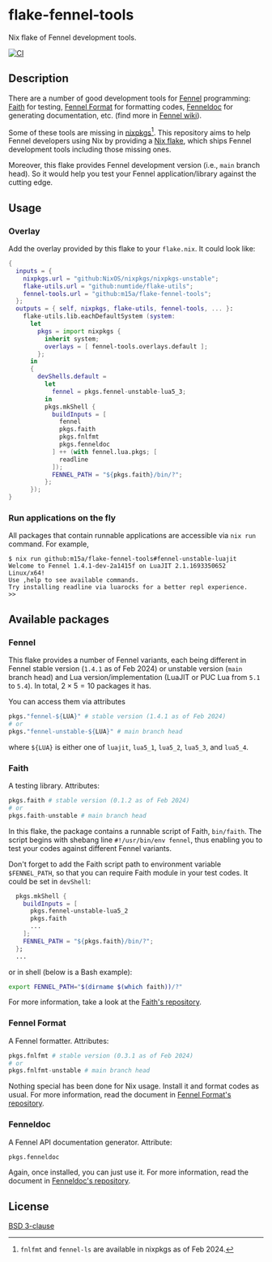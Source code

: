 # flake-fennel-tools

Nix flake of Fennel development tools.

[![CI][1]][2]

## Description

There are a number of good development tools for [Fennel][3] programming:
[Faith][4] for testing,
[Fennel Format][5] for formatting codes,
[Fenneldoc][6] for generating documentation,
etc. (find more in [Fennel wiki][7]).

Some of these tools are missing in [nixpkgs][8][^1].
This repository aims to help Fennel developers using Nix by providing a [Nix flake][9],
which ships Fennel development tools including those missing ones.

Moreover, this flake provides Fennel development version (i.e., `main` branch head).
So it would help you test your Fennel application/library against the cutting edge.

## Usage

### Overlay

Add the overlay provided by this flake to your `flake.nix`.
It could look like:

```nix
{
  inputs = {
    nixpkgs.url = "github:NixOS/nixpkgs/nixpkgs-unstable";
    flake-utils.url = "github:numtide/flake-utils";
    fennel-tools.url = "github:m15a/flake-fennel-tools";
  };
  outputs = { self, nixpkgs, flake-utils, fennel-tools, ... }:
    flake-utils.lib.eachDefaultSystem (system:
      let
        pkgs = import nixpkgs {
          inherit system;
          overlays = [ fennel-tools.overlays.default ];
        };
      in
      {
        devShells.default =
          let
            fennel = pkgs.fennel-unstable-lua5_3;
          in
          pkgs.mkShell {
            buildInputs = [
              fennel
              pkgs.faith
              pkgs.fnlfmt
              pkgs.fenneldoc
            ] ++ (with fennel.lua.pkgs; [
              readline
            ]);
            FENNEL_PATH = "${pkgs.faith}/bin/?";
          };
      });
}
```

### Run applications on the fly

All packages that contain runnable applications are accessible via
`nix run` command. For example,

```console
$ nix run github:m15a/flake-fennel-tools#fennel-unstable-luajit
Welcome to Fennel 1.4.1-dev-2a1415f on LuaJIT 2.1.1693350652 Linux/x64!
Use ,help to see available commands.
Try installing readline via luarocks for a better repl experience.
>>
```

## Available packages

### Fennel

This flake provides a number of Fennel variants, each being different in
Fennel stable version (`1.4.1` as of Feb 2024) or unstable version (`main`
branch head) and Lua version/implementation (LuaJIT or PUC Lua from `5.1`
to `5.4`). In total, $2 \times 5 = 10$ packages it has.

You can access them via attributes

```nix
pkgs."fennel-${LUA}" # stable version (1.4.1 as of Feb 2024)
# or
pkgs."fennel-unstable-${LUA}" # main branch head
```

where `${LUA}` is either one of `luajit`, `lua5_1`, `lua5_2`, `lua5_3`, and `lua5_4`.

### Faith

A testing library. Attributes:

```nix
pkgs.faith # stable version (0.1.2 as of Feb 2024)
# or
pkgs.faith-unstable # main branch head
```

In this flake, the package contains a runnable script of Faith,
`bin/faith`. The script begins with shebang line `#!/usr/bin/env fennel`,
thus enabling you to test your codes against different Fennel variants.

Don't forget to add the Faith script path to environment variable `$FENNEL_PATH`,
so that you can require Faith module in your test codes.
It could be set in `devShell`:

```nix
  pkgs.mkShell {
    buildInputs = [
      pkgs.fennel-unstable-lua5_2
      pkgs.faith
      ...
    ];
    FENNEL_PATH = "${pkgs.faith}/bin/?";
  };
  ...
```

or in shell (below is a Bash example):

```bash
export FENNEL_PATH="$(dirname $(which faith))/?"
```

For more information, take a look at the [Faith's repository][4].

### Fennel Format

A Fennel formatter. Attributes:

```nix
pkgs.fnlfmt # stable version (0.3.1 as of Feb 2024)
# or
pkgs.fnlfmt-unstable # main branch head
```

Nothing special has been done for Nix usage. Install it and format codes as usual.
For more information, read the document in [Fennel Format's repository][5].

### Fenneldoc

A Fennel API documentation generator. Attribute:

```nix
pkgs.fenneldoc
```

Again, once installed, you can just use it.
For more information, read the document in [Fenneldoc's repository][6].

## License

[BSD 3-clause](LICENSE)

[1]: https://img.shields.io/github/actions/workflow/status/m15a/flake-fennel-tools/ci.yml?style=flat-square&logo=github&label=CI
[2]: https://github.com/m15a/flake-fennel-tools/actions/workflows/ci.yml
[3]: https://fennel-lang.org/
[4]: https://git.sr.ht/~technomancy/faith
[5]: https://git.sr.ht/~technomancy/fnlfmt
[6]: https://gitlab.com/andreyorst/fenneldoc
[7]: https://wiki.fennel-lang.org/#tools
[8]: https://github.com/NixOS/nixpkgs
[9]: https://nix.dev/concepts/flakes

[^1]: `fnlfmt` and `fennel-ls` are available in nixpkgs as of Feb 2024.
